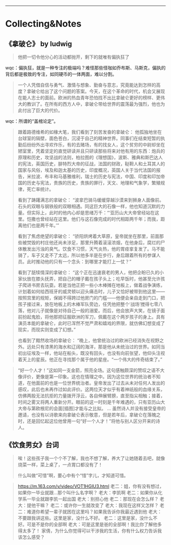 


---

# Collecting&Notes

## 《拿破仑》 by ludwig
> 他把一切令他分心的活动都抛开，剩下的就唯有偏执狂了

wqc：偏执狂，就是一种专注的极端吗？难怪那些怪咖如乔布斯、马斯克，偏执的背后都是极致的专注，如同硬币的一体两面，难以分割。

> 一个人凭借自信与勇气、激情与想象、勤奋与意志，究竟能达到怎样的高度？拿破仑给出了这个问题的答案。今天，在这个革命的时代，机会又展现在能人志士的面前。欧洲的热血青年恐怕找不出比拿破仑更好的榜样、更伟大的教训了。在所有的西方人中，拿破仑带给世界的震荡最为强烈，他也为此付出了巨大的代价。

wqc：所谓的“盖棺论定”。

> 跟着路德维希的如椽大笔，我们看到了刻苦发奋的拿破仑：
> 	他孤独地坐在台球室的隔壁，面色苍白，沉浸于自己的精神世界。同事们在结束短暂的执勤后纷纷外出寻欢作乐，有的去赌场，有的找女人，这个贫穷的中尉却坐在陋室里，凭着坚定的直觉研读并且只研读那些将来对他有用的东西：炮兵的原理和历史，攻坚战的法则，柏拉图的《理想国》，波斯、雅典和斯巴达人的宪法，英国历史，腓特烈大帝的征战，法国的财政，鞑靼人和土耳其人的国家与风俗，埃及和迦太基的历史，印度概况，英国人关于当代法国的报告，米拉波、布丰和马基雅维利，瑞士的历史与宪法，中国、印度和印加帝国的历史与宪法，贵族的历史，贵族的罪行，天文、地理和气象学，繁殖规律，死亡率统计。
> 	
> 看到了踌躇满志的拿破仑：
> 	“波拿巴骑马缓缓穿越沙漠来到狮身人面像前。石头的双眼与钢铁般的双眼相遇。同这巨大的石像一样，他也知道沉默的力量。但实际上，此时的他内心却是思绪万千：“‘亚历山大大帝曾经站在这里。恺撒也曾经站在这里。他们与这石像完成的时代相距两千年；而我，距离他们也是两千年。’”
> 	
> 看到了焦虑绝望的拿破仑：
> 	“骄阳烘烤着大草原，皇帝就坐在那里，前面那些被焚毁的村庄他还尚未涉足，那里升腾着滚滚浓烟，在他身后，腐烂的尸体散发出污浊的臭气。饮食不习惯，天气炎热，他的胃痉挛复发了。马不能骑了，车子又走不了太远，所以他多半是在步行，身后跟着所有的参谋人员。此时推动他的只有一个念头：到哪里才能打上一仗？”
> 	
> 看到了舐犊情深的拿破仑：
> 	“这个正在迅速衰老的男人，他把企盼已久的小家伙放在膝头抚弄，把自己的帽子戴在孩子头上；吃早饭时，他甚至允许孩子爬进书房去玩耍。若是当他正把一些小木棒摊在地板上，做着战争演练，计划着如何给西班牙的威灵顿以迎头痛击时，儿子又恰好被带到他这里——按照宫里的规矩，保姆不得跨过他房门的门槛——他便会亲自走到门口，把孩子接过来，放在地板上的木棒军队旁边，任凭他把整个‘战场’搅得七零八落，他对儿子就像是对待自己一般的溺爱。而后，他会放声大笑，在镜子面前扮起鬼脸，将他那把征服欧洲的军刀，佩戴在这个两岁孩子的身上。具有演员本能的拿破仑，此时已浑然不觉严肃和嬉戏的界限，就仿佛幻想变成了现实，而现实则变成了幻想。”
> 	
> 也看到了黯然收场的拿破仑：
> 	“晚上，他曾统治过的欧洲已经消失在视野之外。远处只有漆黑的海水和辽阔的海洋，那是他从未统治过的世界。如同当初出征埃及一样，他站在船头，既没有回头，也没有向前张望，他仰头注视着天上的星辰。他正在寻找那个属于他的星座。“一个伟大的传奇结束了。”


> “好一个人才！”这如同一支金箭，照亮全场。这句感触颇深的赞叹之语不大像评价，更像是第一印象。这也在情理之中。因为这位世界的统治者不知道，在他面前的也是一位世界统治者。皇帝发出了过去从未对任何人发出的感叹，此后也未再作过如此评价。这两位天才似乎有着神祇般的血缘关系，仿佛两股无法抗拒的力量拨开浮云，各自伸展臂膀，直至指尖相触；接着，时间之雾又将两人重新分开。眼前的这一时刻是千年难遇的，只有亚历山大大帝与第欧根尼的会面[插图]才能与之比拟。
> ...
> 虽然诗人并没有接受皇帝的邀请，也没有以诗歌来向拿破仑表示敬意，但是若年后，拿破仑在落魄之时，还是回忆起这位他曾用一句“好一个人才！”将他与别人区分开来的诗人。

## 《饮食男女》台词
> 唉！这些孩子我一个个不了解，我也不想了解，养大了让她随着去吧，就像烧菜一样，菜上桌了，一点胃口都没有了！
> 
> 什么叫做“可惜”啊，要心中有个“惜”字儿，才知道可惜。

> https://m.163.com/v/video/VOT1HGIU3.html
> 老二：姐，你有没有想过，如果你一毕业就跟...那个叫什么名字啊？
> 老大：李凯啊
> 老二：如果你从化学系一毕业就跟李凯一起出国
> 老大：别担心他
> 老二：那现在会怎么样？
> 老大：提他干嘛？
> 老二：或许你一生就改变了
> 老大：我现在这样又怎样？
> 老二：难道你希望一辈子就困在这里吗？如果我告诉你我最近遇到他
> 老大：不要跟我讲这些。这里是家，没什么不好。
> 老二：这里是家，没什么不好。可是不是你的全部啊
> 老大：可是这里是爸的全部啊！我比你了解他多得太多了！
> 		家倩，为什么你觉得可以干涉我的生活，你有什么权力告诉我该怎么感受？
> 



